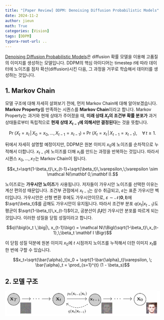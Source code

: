 ```yaml
---
title: "[Paper Review] DDPM: Denoising Diffusion Probabilistic Models"
date: 2024-11-2
author: jieun
math: True
categories: [Vision]
tags: [DDPM]
typora-root-url: ..
---
```


[Denoising Diffusion Probabilistic Models](https://arxiv.org/pdf/2006.11239)은 diffusion 확률 모델을 이용해 고품질의 이미지를 생성하는 모델입니다. DDPM의 핵심 아이디어는 timestep $t$에 따라 데이터에 노이즈를 점차 확산(diffusion)시킨 다음, 그 과정을 거꾸로 학습해서 데이터를 생성하는 것입니다.

## 1. Markov Chain

모델 구조에 대해 자세히 살펴보기 전에, 먼저 Markov Chain에 대해 알아보겠습니다. **Markov Property**를 만족하는 시퀀스를 **Markov Chain**이라고 합니다. Markov Property는 과거와 현재 상태가 주어졌을 때, **미래 상태 $X_t$의 조건부 확률 분포가** 과거 상태들로부터 독립적으로 **현재 상태 $X_{t-1}$에 의해서만 결정된다**는 것을 뜻합니다.

$$\Pr\!\bigl(X_t = x_t \,\big|\, X_0 = x_0,\dots,X_{t-1} = x_{t-1}\bigr)
\;=\;
\Pr\!\bigl(X_t = x_t \,\big|\, X_{t-1} = x_{t-1}\bigr)
,\quad\forall\,t\ge 1.$$

뒤에서 자세히 설명할 예정이지만, DDPM은 원본 이미지 $x_0$에 노이즈를 순차적으로 누적해서 더합니다. $x_{t-1}$에 노이즈를 더해 $x_t$를 만드는 과정을 반복하는 것입니다. 따라서 시퀀스 $x_0,..., x_T$는 Markov Chain이 됩니다.

$$x_t=\sqrt{1-\beta_t}\,x_{t-1}+\sqrt{\beta_t}\,\varepsilon,\;\varepsilon \sim \mathcal N(\mathbf 0,\mathbf I).$$

노이즈로는 **가우시안 노이즈**가 사용됩니다. 저자들이 가우시안 노이즈를 선택한 이유는 계산 편의성 때문입니다. 조건부 관점에서 $x_{t-1}$는 상수 취급되고, $\varepsilon$는 표준 가우시안 벡터입니다. 가우시안은 선형 변환 후에도 가우시안이므로, $\varepsilon \sim \mathcal N(\mathbf 0,\mathbf I)$에 $\sqrt{\beta_t}$를 곱해도 가우시안이 유지됩니다. 따라서 조건부 분포 $q(x_t | x_{t-1})$도 평균이 $\sqrt{1-\beta_t}\,x_{t-1}$이고, 공분산이 $\beta_t \mathbf I$인 가우시안 분포를 따르게 되는 것입니다. 이러한 성질을 닫힘 성질이라고 합니다.

$$q\!\bigl(x_t \,\big|\, x_{t-1}\bigr) = \mathcal N\!\Bigl(\sqrt{1-\beta_t}\,x_{t-1},\;\beta_t \mathbf I \Bigr)$$

이 닫힘 성질 덕분에 원본 이미지 $x_0$에 $t$ 시점까지 노이즈를 누적해서 더한 이미지 $x_t$를 한 번에 구할 수 있습니다.

$$x_t=\sqrt{\bar{\alpha}_t}x_0 + \sqrt{1-\bar{\alpha}_t}\varepsilon,
\;
\bar{\alpha}_t = \prod_{s=1}^{t} (1 - \beta_s)$$

## 2. 모델 구조

![](/assets/img/diffusion/ddpm.png)
